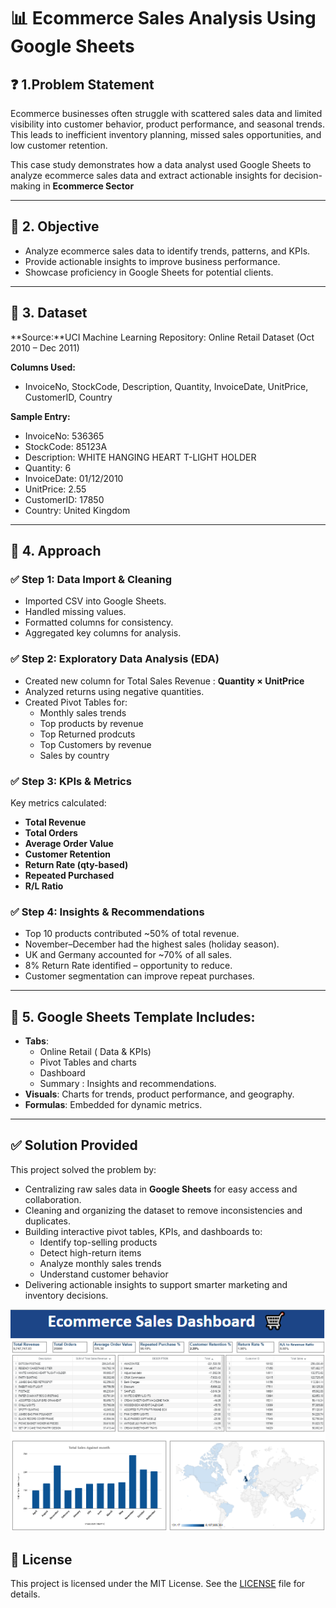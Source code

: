 # 📊 Ecommerce Sales Analysis Using Google Sheets


## ❓ 1.Problem Statement

Ecommerce businesses often struggle with scattered sales data and limited visibility into customer behavior, product performance, and seasonal trends. This leads to inefficient inventory planning, missed sales opportunities, and low customer retention.

This case study demonstrates how a data analyst used Google Sheets to analyze ecommerce sales data and extract actionable insights for decision-making in **Ecommerce Sector**

---


## 🔷 2. Objective
- Analyze ecommerce sales data to identify trends, patterns, and KPIs.
- Provide actionable insights to improve business performance.
- Showcase proficiency in Google Sheets for potential clients.

---

## 🔷 3. Dataset
**Source:**UCI Machine Learning Repository:  Online Retail Dataset (Oct 2010 – Dec 2011) 

**Columns Used:**
- InvoiceNo, StockCode, Description, Quantity, InvoiceDate, UnitPrice, CustomerID, Country

**Sample Entry:**
- InvoiceNo: 536365
- StockCode: 85123A
- Description: WHITE HANGING HEART T-LIGHT HOLDER
- Quantity: 6
- InvoiceDate: 01/12/2010
- UnitPrice: 2.55
- CustomerID: 17850
- Country: United Kingdom

---

## 🔷 4. Approach

### ✅ Step 1: Data Import & Cleaning
- Imported CSV into Google Sheets.
- Handled missing values.
- Formatted columns for consistency.
- Aggregated key columns for analysis.

### ✅ Step 2: Exploratory Data Analysis (EDA)
- Created new column for Total Sales Revenue : **Quantity × UnitPrice**
- Analyzed returns using negative quantities.
- Created Pivot Tables for:
  - Monthly sales trends
  - Top products by revenue
  - Top Returned prodcuts
  - Top Customers by revenue
  - Sales by country

### ✅ Step 3: KPIs & Metrics
Key metrics calculated:
- **Total Revenue**
- **Total Orders** 
- **Average Order Value** 
- **Customer Retention**
- **Return Rate (qty-based)**
- **Repeated Purchased**
- **R/L Ratio**

### ✅ Step 4: Insights & Recommendations
- Top 10 products contributed ~50% of total revenue.
- November–December had the highest sales (holiday season).
- UK and Germany accounted for ~70% of all sales.
- 8% Return Rate identified – opportunity to reduce.
- Customer segmentation can improve repeat purchases.

---

## 🔷 5. Google Sheets Template Includes:
- **Tabs**:
  - Online Retail ( Data & KPIs)
  - Pivot Tables and charts
  - Dashboard
  - Summary : Insights and recommendations.
- **Visuals**: Charts for trends, product performance, and geography.
- **Formulas**: Embedded for dynamic metrics.
---


## ✅ Solution Provided

This project solved the problem by:
- Centralizing raw sales data in **Google Sheets** for easy access and collaboration.
- Cleaning and organizing the dataset to remove inconsistencies and duplicates.
- Building interactive pivot tables, KPIs, and dashboards to:
  - Identify top-selling products
  - Detect high-return items
  - Analyze monthly sales trends
  - Understand customer behavior
- Delivering actionable insights to support smarter marketing and inventory decisions.


![Portfolio Image](image_2025-06-13_192445890.png)








## 📜 License
This project is licensed under the MIT License. See the [LICENSE](LICENSE) file for details.

